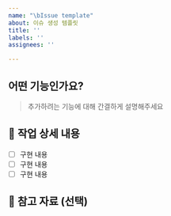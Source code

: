 ```yaml
---
name: "\bIssue template"
about: 이슈 생성 템플릿
title: ''
labels: ''
assignees: ''

---
```


## 어떤 기능인가요?
> 추가하려는 기능에 대해 간결하게 설명해주세요


## 📝 작업 상세 내용
- [ ] 구현 내용
- [ ] 구현 내용
- [ ] 구현 내용

## 📁 참고 자료 (선택)
